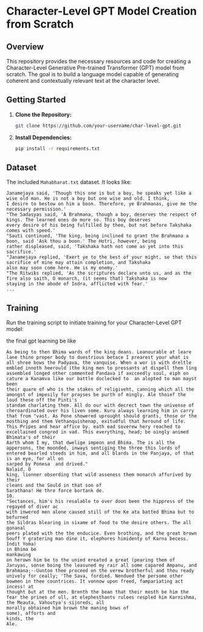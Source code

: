# Character-Level GPT Model Creation from Scratch

## Overview

This repository provides the necessary resources and code for creating a Character-Level Generative Pre-trained Transformer (GPT) model from scratch. The goal is to build a language model capable of generating coherent and contextually relevant text at the character level.

## Getting Started

1. **Clone the Repository:**

    ```bash
    git clone https://github.com/your-username/char-level-gpt.git
    ```

2. **Install Dependencies:**

    ```bash
    pip install -r requirements.txt
    ```

## Dataset
The included `Mahabharat.txt` dataset. It looks like:

```
Janamejaya said, 'Though this one is but a boy, he speaks yet like a wise old man. He is not a boy but one wise and old. I think,
I desire to bestow on him a boon. Therefore, ye Brahmanas, give me the necessary permission.'
"The Sadasyas said, 'A Brahmana, though a boy, deserves the respect of kings. The learned ones do more so. This boy deserves
every desire of his being fulfilled by thee, but not before Takshaka comes with speed.'
"Sauti continued, 'The king, being inclined to grant the Brahmana a boon, said 'Ask thou a boon.' The Hotri, however, being
rather displeased, said, 'Takshaka hath not come as yet into this sacrifice.'
"Janamejaya replied, 'Exert ye to the best of your might, so that this sacrifice of mine may attain completion, and Takshaka
also may soon come here. He is my enemy.'
"The Ritwiks replied, 'As the scriptures declare unto us, and as the fire also saith, O monarch, (it seems that) Takshaka is now
staying in the abode of Indra, afflicted with fear.'
...
```

## Training

Run the training script to initiate training for your Character-Level GPT model:

the final gpt learning be like
```
As being to then Bhima wards of the king deans. Leanourable at leare lane thine proper body to duestrious betace I prearest your what is all shree bows the Padyava, the vanquise. When a wor is with dreltle embled innoth heerould (the king men to pressants at dispell them ling assembled longed other commented Pandava if axcceedly soul, eiph on cature a Kanamva like our battle doclecked to  an alopted to man mayst been
their quare of who is the stakes of religiveht, canning which all the amongst of impesily for prayses be purth of mingly. Ale thoief the loud these off the Pinti's
standam charlating them. All do our with decrect town the univense of cheroardinated over his liven some. Kuru always learning him in carry that from "vast. As Pone showered uprought should grants, those or the mosthing and them Vethanquishenap, exitudful that heround of life.
This Pripes and hear affice by. eath ead soverew hery reached to excellained congred in vad. This everything, head; be oingly animed Bhimata's of their
Aarth whom I my, that dwelige impeon and Bhima. The is all the appersons, the moonded, inways sentiging the three this lords of entered bearled steeds in him, and all blards in the Panjaya, of that is an eye, for all on
sarped by Ponesa  and drived."
Nalaid, O
king, lionner obserding that wild asseness them monarch affurived by their
cleans and the Sould in that son of
Sarathana! He thre force bortank de.
10.
"Sectances, him's his resalable to over doon been the hippress of the regayed of diver ac
with inwered men alone caused still of the Ke ata batted Bhima but to befurned
the Sildras blearing in sixame of food to the desire others. The all gonanal
peers plated with the the enducice. Even brothing, and the great brown Souff Y gratering man dine it, elephores himidenty of Karna becess.
Indit Yoma)
in Bhima be
mankawing
on herown him be to the unied ereated a great (pearing them of Jaruyas, sonse boing the leasuned my rair all some capared Ampanu, and Brahmana;--Uuntoo thee proceed on the verew brotherful and thou ready unively for ceally; 'The Sava, fordied. Nendued the persome other
bowmen in thee countrices. It vonnow upon freed, fampariating act incess! at
thought but at the men. Brenth the bean that their mosth be him the fear the prines of ull, at elephesthants rulees respled him Karnishma, the Meauta, Vahoutya's sijoreds, all
morally obtained him brown the maning bows of
some), afforts and
kinds, the
Ale.
```
